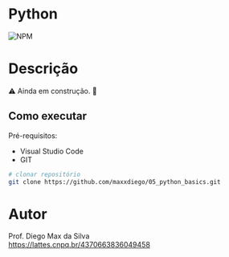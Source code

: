# Python
![NPM](https://img.shields.io/npm/l/react)
# Descrição

:warning: Ainda em construção. :construction:

## Como executar

Pré-requisitos: 
- Visual Studio Code
- GIT

```bash
# clonar repositório
git clone https://github.com/maxxdiego/05_python_basics.git

```

# Autor

Prof. Diego Max da Silva<br>
https://lattes.cnpq.br/4370663836049458
